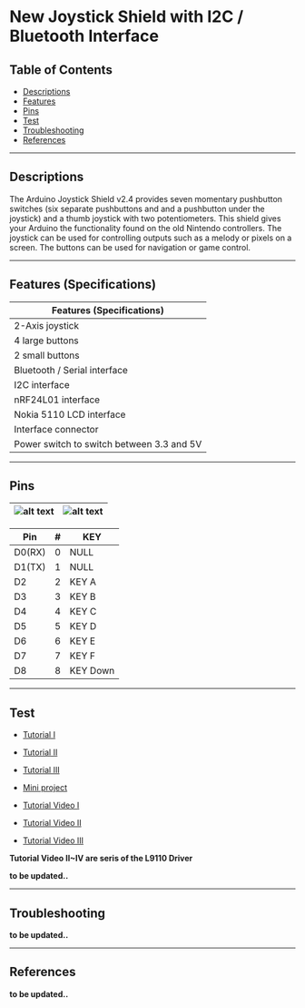 # New Joystick Shield with I2C / Bluetooth Interface

## Table of Contents

-   [Descriptions](#descriptions)
-   [Features](#features)
-   [Pins](#pins)
-   [Test](#test-code)
-   [Troubleshooting](#troubleshooting)
-   [References](#references)

---

## Descriptions

The Arduino Joystick Shield v2.4 provides seven momentary pushbutton switches (six separate pushbuttons and and a pushbutton under the joystick) and a thumb joystick with two potentiometers. This shield gives your Arduino the functionality found on the old Nintendo controllers. The joystick can be used for controlling outputs such as a melody or pixels on a screen. The buttons can be used for navigation or game control.

---

## Features (Specifications)

| Features (Specifications)                 |
| ----------------------------------------- |
| 2-Axis joystick                           |
| 4 large buttons                           |
| 2 small buttons                           |
| Bluetooth / Serial interface              |
| I2C interface                             |
| nRF24L01 interface                        |
| Nokia 5110 LCD interface                  |
| Interface connector                       |
| Power switch to switch between 3.3 and 5V |

---

## Pins

| ![alt text](https://bit.ly/3djnbRI 'L9110S') | ![alt text](https://bit.ly/2QI2win 'L9110S') |
| -------------------------------------------- | -------------------------------------------- |

| Pin    | #   | KEY      |
| ------ | --- | -------- |
| D0(RX) | 0   | NULL     |
| D1(TX) | 1   | NULL     |
| D2     | 2   | KEY A    |
| D3     | 3   | KEY B    |
| D4     | 4   | KEY C    |
| D5     | 5   | KEY D    |
| D6     | 6   | KEY E    |
| D7     | 7   | KEY F    |
| D8     | 8   | KEY Down |

---

## Test

-   [Tutorial I](https://bit.ly/2PKZpps)
-   [Tutorial II](http://bit.ly/Arduino-Joystick-Shield)
-   [Tutorial III](http://bit.ly/Arduino-Joystick-Shield-and-Nokia-51110)

-   [Mini project](https://bit.ly/2PKZtFI)

-   [Tutorial Video I](https://www.youtube.com/watch?v=wJXgECta8oc)
-   [Tutorial Video II](https://youtu.be/idHijdh6f_Q)
-   [Tutorial Video III](https://youtu.be/TbYrIY70Lec)

**Tutorial Video II~IV are seris of the L9110 Driver**

**to be updated..**

---

## Troubleshooting

**to be updated..**

---

## References

**to be updated..**
